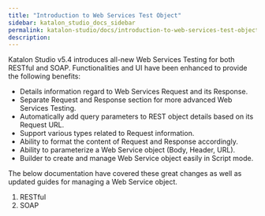 ```yaml
---
title: "Introduction to Web Services Test Object" 
sidebar: katalon_studio_docs_sidebar
permalink: katalon-studio/docs/introduction-to-web-services-test-object.html 
description: 
---
```

Katalon Studio v5.4 introduces all-new Web Services Testing for both RESTful and SOAP. Functionalities and UI have been enhanced to provide the following benefits:

*   Details information regard to Web Services Request and its Response.
*   Separate Request and Response section for more advanced Web Services Testing.
*   Automatically add query parameters to REST object details based on its Request URL.
*   Support various types related to Request information.
*   Ability to format the content of Request and Response accordingly.
*   Ability to parameterize a Web Service object (Body, Header, URL).
*   Builder to create and manage Web Service object easily in Script mode.

The below documentation have covered these great changes as well as updated guides for managing a Web Service object.

1.  RESTful 
2.  SOAP